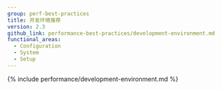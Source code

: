 ```yaml
---
group: perf-best-practices
title: 开发环境推荐
version: 2.3
github_link: performance-best-practices/development-environment.md
functional_areas:
  - Configuration
  - System
  - Setup
---
```


{% include performance/development-environment.md %}